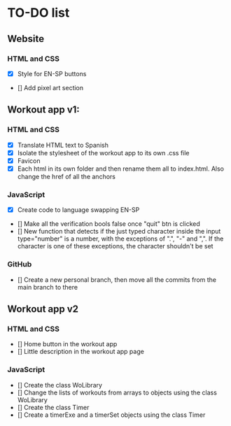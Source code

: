 # TO-DO list

## Website
### HTML and CSS
- [x] Style for EN-SP buttons
- [] Add pixel art section



## Workout app v1:
### HTML and CSS
- [x] Translate HTML text to Spanish
- [x] Isolate the stylesheet of the workout app to its own .css file
- [x] Favicon
- [x] Each html in its own folder and then rename them all to index.html. Also change the
href of all the anchors

### JavaScript
- [x] Create code to language swapping EN-SP
- [] Make all the verification bools false once "quit" btn is clicked
- [] New function that detects if the just typed character inside the input type="number"
is a number, with the exceptions of ".", "-" and ",". If the character is one of these
exceptions, the character shouldn't be set

### GitHub
- [] Create a new personal branch, then move all the commits from the main branch to there



## Workout app v2
### HTML and CSS
- [] Home button in the workout app
- [] Little description in the workout app page

### JavaScript
- [] Create the class WoLibrary
- [] Change the lists of workouts from arrays to objects using the class WoLibrary
- [] Create the class Timer
- [] Create a timerExe and a timerSet objects using the class Timer